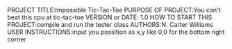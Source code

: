 

PROJECT TITLE:Impossible Tic-Tac-Toe
PURPOSE OF PROJECT:You can't beat this cpu at tic-tac-toe
VERSION or DATE: 1.0
HOW TO START THIS PROJECT:compile and run the tester class
AUTHORS:N. Carter Williams
USER INSTRUCTIONS:input you possition as x,y like 0,0 for the bottom right corner
